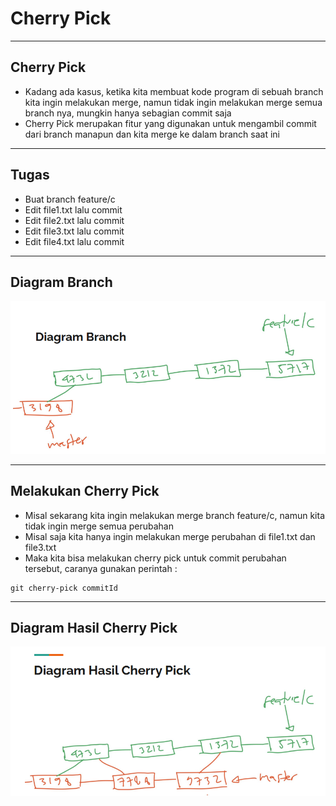 # Cherry Pick

---

## Cherry Pick

- Kadang ada kasus, ketika kita membuat kode program di sebuah branch kita ingin melakukan merge, namun tidak ingin melakukan merge semua branch nya, mungkin hanya sebagian commit saja
- Cherry Pick merupakan fitur yang digunakan untuk mengambil commit dari branch manapun dan kita merge ke dalam branch saat ini

---

## Tugas

- Buat branch feature/c
- Edit file1.txt lalu commit
- Edit file2.txt lalu commit
- Edit file3.txt lalu commit
- Edit file4.txt lalu commit

---

## Diagram Branch

![1](../assets/img/6/1.PNG)

---

## Melakukan Cherry Pick

- Misal sekarang kita ingin melakukan merge branch feature/c, namun kita tidak ingin merge semua perubahan
- Misal saja kita hanya ingin melakukan merge perubahan di file1.txt dan file3.txt
- Maka kita bisa melakukan cherry pick untuk commit perubahan tersebut, caranya gunakan perintah :
```
git cherry-pick commitId
```

---

## Diagram Hasil Cherry Pick

![2](../assets/img/6/2.PNG)